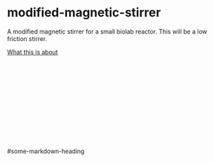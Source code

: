 # modified-magnetic-stirrer
A modified magnetic stirrer for a small biolab reactor. This will be a low friction stirrer.


[What this is about](#some-markdown-heading)


<br/>
<br/>
<br/>
<br/>
<br/>
<br/>
<br/>
<br/>
<br/>
<br/>
<br/>

#some-markdown-heading

